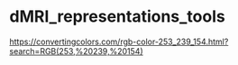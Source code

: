 # dMRI_representations_tools



https://convertingcolors.com/rgb-color-253_239_154.html?search=RGB(253,%20239,%20154)


